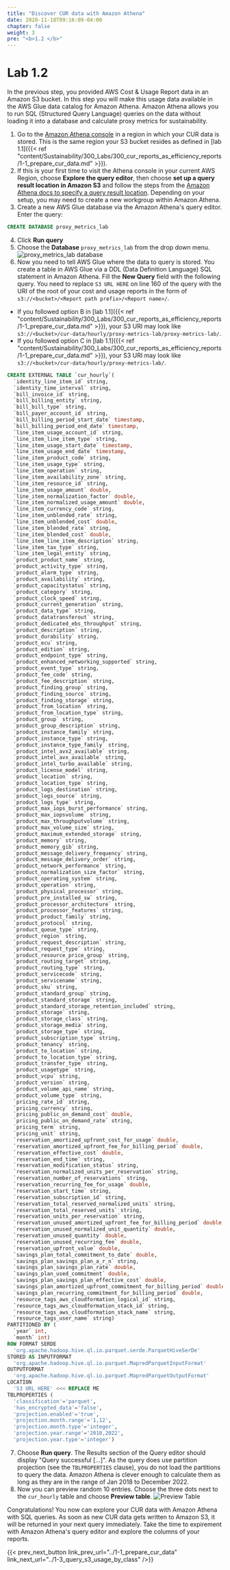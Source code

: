 ```yaml
---
title: "Discover CUR data with Amazon Athena"
date: 2020-11-18T09:16:09-04:00
chapter: false
weight: 3
pre: "<b>1.2 </b>"
---
```


# Lab 1.2

In the previous step, you provided AWS Cost & Usage Report data in an Amazon S3 bucket. In this step you will make this usage data available in the AWS Glue data catalog for Amazon Athena. Amazon Athena allows you to run SQL (Structured Query Language) queries on the data without loading it into a database and calculate proxy metrics for sustainability.

1. Go to the [Amazon Athena console](https://console.aws.amazon.com/athena/home?force#query) in a region in which your CUR data is stored. This is the same region your S3 bucket resides as defined in [lab 1.1]({{< ref "content/Sustainability/300_Labs/300_cur_reports_as_efficiency_reports/1-1_prepare_cur_data.md" >}}).
2. If this is your first time to visit the Athena console in your current AWS Region, choose **Explore the query editor**, then choose **set up a query result location in Amazon S3** and follow the steps from the [Amazon Athena docs to specify a query result location](https://docs.aws.amazon.com/athena/latest/ug/querying.html#query-results-specify-location). Depending on your setup, you may need to create a new workgroup within Amazon Athena.
3. Create a new AWS Glue database via the Amazon Athena's query editor. Enter the query:
```sql
CREATE DATABASE proxy_metrics_lab
```
4. Click **Run query**
5. Choose the **Database** `proxy_metrics_lab` from the drop down menu.
![proxy_metrics_lab database](/Sustainability/300_cur_reports_as_efficiency_reports/lab1-2/images/database-selection.png?classes=lab_picture_small)
6. Now you need to tell AWS Glue where the data to query is stored. You create a table in AWS Glue via a DDL (Data Definition Language) SQL statement in Amazon Athena. Fill the **New Query** field with the following query. You need to replace `S3 URL HERE` on line 160 of the query with the URI of the root of your cost and usage reports in the form of `s3://<bucket>/<Report path prefix>/<Report name>/`.
  * If you followed option B in [lab 1.1]({{< ref "content/Sustainability/300_Labs/300_cur_reports_as_efficiency_reports/1-1_prepare_cur_data.md" >}}), your S3 URI may look like `s3://<bucket>/cur-data/hourly/proxy-metrics-lab/proxy-metrics-lab/`.
  * If you followed option C in [lab 1.1]({{< ref "content/Sustainability/300_Labs/300_cur_reports_as_efficiency_reports/1-1_prepare_cur_data.md" >}}), your S3 URI may look like `s3://<bucket>/cur-data/hourly/proxy-metrics-lab/`.  
```sql
CREATE EXTERNAL TABLE `cur_hourly`(
  `identity_line_item_id` string,
  `identity_time_interval` string,
  `bill_invoice_id` string,
  `bill_billing_entity` string,
  `bill_bill_type` string,
  `bill_payer_account_id` string,
  `bill_billing_period_start_date` timestamp,
  `bill_billing_period_end_date` timestamp,
  `line_item_usage_account_id` string,
  `line_item_line_item_type` string,
  `line_item_usage_start_date` timestamp,
  `line_item_usage_end_date` timestamp,
  `line_item_product_code` string,
  `line_item_usage_type` string,
  `line_item_operation` string,
  `line_item_availability_zone` string,
  `line_item_resource_id` string,
  `line_item_usage_amount` double,
  `line_item_normalization_factor` double,
  `line_item_normalized_usage_amount` double,
  `line_item_currency_code` string,
  `line_item_unblended_rate` string,
  `line_item_unblended_cost` double,
  `line_item_blended_rate` string,
  `line_item_blended_cost` double,
  `line_item_line_item_description` string,
  `line_item_tax_type` string,
  `line_item_legal_entity` string,
  `product_product_name` string,
  `product_activity_type` string,
  `product_alarm_type` string,
  `product_availability` string,
  `product_capacitystatus` string,
  `product_category` string,
  `product_clock_speed` string,
  `product_current_generation` string,
  `product_data_type` string,
  `product_datatransferout` string,
  `product_dedicated_ebs_throughput` string,
  `product_description` string,
  `product_durability` string,
  `product_ecu` string,
  `product_edition` string,
  `product_endpoint_type` string,
  `product_enhanced_networking_supported` string,
  `product_event_type` string,
  `product_fee_code` string,
  `product_fee_description` string,
  `product_finding_group` string,
  `product_finding_source` string,
  `product_finding_storage` string,
  `product_from_location` string,
  `product_from_location_type` string,
  `product_group` string,
  `product_group_description` string,
  `product_instance_family` string,
  `product_instance_type` string,
  `product_instance_type_family` string,
  `product_intel_avx2_available` string,
  `product_intel_avx_available` string,
  `product_intel_turbo_available` string,
  `product_license_model` string,
  `product_location` string,
  `product_location_type` string,
  `product_logs_destination` string,
  `product_logs_source` string,
  `product_logs_type` string,
  `product_max_iops_burst_performance` string,
  `product_max_iopsvolume` string,
  `product_max_throughputvolume` string,
  `product_max_volume_size` string,
  `product_maximum_extended_storage` string,
  `product_memory` string,
  `product_memory_gib` string,
  `product_message_delivery_frequency` string,
  `product_message_delivery_order` string,
  `product_network_performance` string,
  `product_normalization_size_factor` string,
  `product_operating_system` string,
  `product_operation` string,
  `product_physical_processor` string,
  `product_pre_installed_sw` string,
  `product_processor_architecture` string,
  `product_processor_features` string,
  `product_product_family` string,
  `product_protocol` string,
  `product_queue_type` string,
  `product_region` string,
  `product_request_description` string,
  `product_request_type` string,
  `product_resource_price_group` string,
  `product_routing_target` string,
  `product_routing_type` string,
  `product_servicecode` string,
  `product_servicename` string,
  `product_sku` string,
  `product_standard_group` string,
  `product_standard_storage` string,
  `product_standard_storage_retention_included` string,
  `product_storage` string,
  `product_storage_class` string,
  `product_storage_media` string,
  `product_storage_type` string,
  `product_subscription_type` string,
  `product_tenancy` string,
  `product_to_location` string,
  `product_to_location_type` string,
  `product_transfer_type` string,
  `product_usagetype` string,
  `product_vcpu` string,
  `product_version` string,
  `product_volume_api_name` string,
  `product_volume_type` string,
  `pricing_rate_id` string,
  `pricing_currency` string,
  `pricing_public_on_demand_cost` double,
  `pricing_public_on_demand_rate` string,
  `pricing_term` string,
  `pricing_unit` string,
  `reservation_amortized_upfront_cost_for_usage` double,
  `reservation_amortized_upfront_fee_for_billing_period` double,
  `reservation_effective_cost` double,
  `reservation_end_time` string,
  `reservation_modification_status` string,
  `reservation_normalized_units_per_reservation` string,
  `reservation_number_of_reservations` string,
  `reservation_recurring_fee_for_usage` double,
  `reservation_start_time` string,
  `reservation_subscription_id` string,
  `reservation_total_reserved_normalized_units` string,
  `reservation_total_reserved_units` string,
  `reservation_units_per_reservation` string,
  `reservation_unused_amortized_upfront_fee_for_billing_period` double,
  `reservation_unused_normalized_unit_quantity` double,
  `reservation_unused_quantity` double,
  `reservation_unused_recurring_fee` double,
  `reservation_upfront_value` double,
  `savings_plan_total_commitment_to_date` double,
  `savings_plan_savings_plan_a_r_n` string,
  `savings_plan_savings_plan_rate` double,
  `savings_plan_used_commitment` double,
  `savings_plan_savings_plan_effective_cost` double,
  `savings_plan_amortized_upfront_commitment_for_billing_period` double,
  `savings_plan_recurring_commitment_for_billing_period` double,
  `resource_tags_aws_cloudformation_logical_id` string,
  `resource_tags_aws_cloudformation_stack_id` string,
  `resource_tags_aws_cloudformation_stack_name` string,
  `resource_tags_user_name` string)
PARTITIONED BY (
  `year` int,
  `month` int)
ROW FORMAT SERDE
  'org.apache.hadoop.hive.ql.io.parquet.serde.ParquetHiveSerDe'
STORED AS INPUTFORMAT
  'org.apache.hadoop.hive.ql.io.parquet.MapredParquetInputFormat'
OUTPUTFORMAT
  'org.apache.hadoop.hive.ql.io.parquet.MapredParquetOutputFormat'
LOCATION
  'S3 URL HERE' <<< REPLACE ME
TBLPROPERTIES (
  'classification'='parquet',
  'has_encrypted_data'='false',
  'projection.enabled'='true',
  'projection.month.range'='1,12',
  'projection.month.type'='integer',
  'projection.year.range'='2018,2022',
  'projection.year.type'='integer')
```

7. Choose **Run query**. The Results section of the Query editor should display "Query successful [...]". As the query does use partition projection (see the `TBLPROPERTIES` clause), you do not load the partitions to query the data. Amazon Athena is clever enough to calculate them as long as they are in the range of Jan 2018 to December 2022.
8. Now you can preview random 10 entries. Choose the three dots next to the `cur_hourly` table and choose **Preview table**.
![Preview Table](/Sustainability/300_cur_reports_as_efficiency_reports/lab1-2/images/preview-table.png?classes=lab_picture_small)

Congratulations! You now can explore your CUR data with Amazon Athena with SQL queries. As soon as new CUR data gets written to Amazon S3, it will be returned in your next query immediately. Take the time to expirement with Amazon Athena's query editor and explore the columns of your reports.

{{< prev_next_button link_prev_url="../1-1_prepare_cur_data" link_next_url="../1-3_query_s3_usage_by_class" />}}
